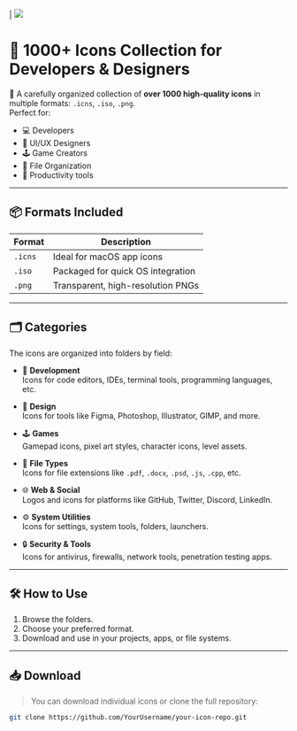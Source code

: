 | ![](previews/design1.png)

# 🎨 1000+ Icons Collection for Developers & Designers

🚀 A carefully organized collection of **over 1000 high-quality icons** in multiple formats: `.icns`, `.iso`, `.png`.  
Perfect for:
- 💻 Developers
- 🎨 UI/UX Designers
- 🕹️ Game Creators
- 📁 File Organization
- 🧰 Productivity tools

---

## 📦 Formats Included

| Format | Description                       |
|--------|-----------------------------------|
| `.icns` | Ideal for macOS app icons         |
| `.iso`  | Packaged for quick OS integration |
| `.png`  | Transparent, high-resolution PNGs |

---

## 🗂️ Categories

The icons are organized into folders by field:

- 🔧 **Development**  
  Icons for code editors, IDEs, terminal tools, programming languages, etc.

- 🎨 **Design**  
  Icons for tools like Figma, Photoshop, Illustrator, GIMP, and more.

- 🕹️ **Games**  
  Gamepad icons, pixel art styles, character icons, level assets.

- 📂 **File Types**  
  Icons for file extensions like `.pdf`, `.docx`, `.psd`, `.js`, `.cpp`, etc.

- 🌐 **Web & Social**  
  Logos and icons for platforms like GitHub, Twitter, Discord, LinkedIn.

- ⚙️ **System Utilities**  
  Icons for settings, system tools, folders, launchers.

- 🔒 **Security & Tools**  
  Icons for antivirus, firewalls, network tools, penetration testing apps.

---

## 🛠️ How to Use

1. Browse the folders.
2. Choose your preferred format.
3. Download and use in your projects, apps, or file systems.

---

## 📥 Download

> You can download individual icons or clone the full repository:

```bash
git clone https://github.com/YourUsername/your-icon-repo.git
